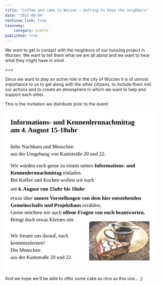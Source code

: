 ```yaml
---
title: "Coffee and cake in Wurzen - Getting to know the neighbors"
date: "2017-08-04"
continue_link: true
taxonomy:
    category: events
published: true
---
```


We want to get in contact with the neighbors of our housing project in Wurzen. We want to tell them what we are all about and we want to hear what they might have in mind.

===

Since we want to play an active role in the city of Wurzen it is of utmost importance to us to get along with the other citizens, to include them into our actions and to create an atmosphere in which we want to help and support each other.

This is the invitation we distribute prior to the event:

![](wurzen_kaffekuchen.png)

And we hope we'll be able to offer some cake as nice as this one... ;)
